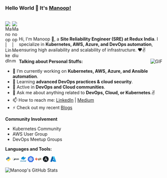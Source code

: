 ### Hello World 👋 It's [Manoop!](https://github.com/manoop98)

<br/>

<a href="https://www.linkedin.com/in/manoopmadhu/">
<img align="left" alt="Manoop | LinkedIn" width="22px" src="https://cdn.jsdelivr.net/npm/simple-icons@v3/icons/linkedin.svg" />
</a>
<a href="https://medium.com/@manooppta">
<img align="left" alt="Manoop | Medium" width="22px" src="https://cdn.jsdelivr.net/npm/simple-icons@v3/icons/medium.svg" />
</a>

<br/>
<br/>

Hi, I'm Manoop 🙌, a **Site Reliability Engineer (SRE) at Redux India**. I specialize in **Kubernetes, AWS, Azure, and DevOps automation**, ensuring high availability and scalability of infrastructure. ❤✌

<img align="right" alt="GIF" src="https://media.giphy.com/media/USV0ym3bVWQJJmNu3N/giphy.gif" />

**Talking about Personal Stuffs:**

- 🔭 I’m currently working on **Kubernetes, AWS, Azure, and Ansible automation**.
- 🌱 Learning **advanced DevOps practices & cloud security**.
- 👯 Active in **DevOps and Cloud communities**.
- 💬 Ask me about anything related to **DevOps, Cloud, or Kubernetes**.✌
- 📫 How to reach me: [LinkedIn](https://www.linkedin.com/in/manoopmadhu/) | [Medium](https://medium.com/@manooppta)
- ⚡ Check out my recent [Blogs](https://medium.com/@manooppta)

**Community Involvement**
- Kubernetes Community
- AWS User Group
- DevOps Meetup Groups

**Languages and Tools:**  

<code><img height="20" src="https://raw.githubusercontent.com/github/explore/80688e429a7d4ef2fca1e82350fe8e3517d3494d/topics/python/python.png"></code>
<code><img height="20" src="https://raw.githubusercontent.com/github/explore/80688e429a7d4ef2fca1e82350fe8e3517d3494d/topics/bash/bash.png"></code>
<code><img height="20" src="https://raw.githubusercontent.com/github/explore/80688e429a7d4ef2fca1e82350fe8e3517d3494d/topics/docker/docker.png"></code>
<code><img height="20" src="https://raw.githubusercontent.com/github/explore/80688e429a7d4ef2fca1e82350fe8e3517d3494d/topics/kubernetes/kubernetes.png"></code>
<code><img height="20" src="https://raw.githubusercontent.com/github/explore/80688e429a7d4ef2fca1e82350fe8e3517d3494d/topics/git/git.png"></code>
<code><img height="20" src="https://raw.githubusercontent.com/github/explore/80688e429a7d4ef2fca1e82350fe8e3517d3494d/topics/ansible/ansible.png"></code>
<code><img height="20" src="https://raw.githubusercontent.com/github/explore/80688e429a7d4ef2fca1e82350fe8e3517d3494d/topics/azure/azure.png"></code>

![Manoop's GitHub Stats](https://github-readme-stats.vercel.app/api?username=manoop98&show_icons=true&hide_border=true)
